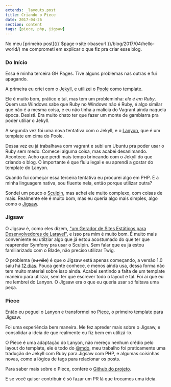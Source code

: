 ```yaml
---
extends: _layouts.post
title: Criando o Piece
date: 2017-04-26
section: content
tags: [piece, php, jigsaw]
---
```


No meu [primeiro post]({{ $page->site->baseurl }}/blog/2017/04/hello-world/) me comprometi em explicar o que fiz pra criar esse blog.

### Do Início

Essa é minha terceira GH Pages. Tive alguns problemas nas outras e fui apagando.

A primeira eu criei com o [Jekyll](https://jekyllrb.com/), e utilizei o [Poole](http://getpoole.com/) como template.

Ele é muito bom, prático e tal, mas tem um probleminha: *ele é em Ruby*. Quem usa Windows sabe que Ruby no Windows não é Ruby, é algo similar que não é a mesma coisa, e eu não tinha a malícia do Vagrant ainda naquela época. Desisti. Era muito chato ter que fazer um monte de gambiarra pra poder utiliar o Jekyll.

A segunda vez foi uma nova tentativa com o Jekyll, e o [Lanyon](http://lanyon.getpoole.com/), que é um template em cima do Poole.

Dessa vez eu já trabalhava com vagrant e subi um Ubuntu pra poder usar o Ruby sem medo. Comecei alguma coisa, mas acabei desanimando. Acontece. Acho que perdi mais tempo brincando com o Jekyll do que criando o blog. O importante é que fluiu legal e eu aprendi a gostar do template do Lanyon.

Quando fui começar essa terceira tentativa eu procurei algo em PHP. É a minha linguagem nativa, sou fluente nela, então porque utilizar outra?

Sondei um pouco o [Sculpin](https://sculpin.io/), mas achei ele muito complexo, com coisas de mais. Realmente ele é muito bom, mas eu queria algo mais simples, algo como o [Jigsaw](http://jigsaw.tighten.co/).

### Jigsaw

O Jigsaw é, como eles dizem, ["um Gerador de Sites Estáticos para Desenvolvedores de Laravel"](https://blog.tighten.co/introducing-jigsaw-a-static-site-generator-for-laravel-developers "a Static Site Generator for Laravel Developers"), e isso pra mim é muito bom. É muito mais conveniente eu utilziar algo que já estou acostumado do que ter que reaprender Symfony pra usar o Sculpin.
Sem falar que eu já estou familiarizado com o Blade, não preciso utilizar Twig.

O problema (~~ou não~~) é que o Jigsaw está apenas começando, a versão 1.0 saiu há [12 dias](https://github.com/tightenco/jigsaw/tree/v1.0.0 "14/04/2017"). Pouca gente conhece, e menos ainda usa, dessa forma não tem muito material sobre isso ainda. Acabei sentindo a falta de um template maneiro para utilizar, sem ter que escrever todo o layout e tal. Foi aí que eu me lembrei do Lanyon. O Jigsaw era o que eu queria usar só faltava uma peça.

### Piece

Então eu peguei o Lanyon e transformei no [Piece](https://maicoqb.github.io/jigsaw-piece/), o primeiro template para Jigsaw.

Foi uma experiência bem maneira. Me fez apreder mais sobre o Jigsaw, e consolidar a ideia de que realmente eu fiz bem em utilizá-lo.

O Piece é uma adaptação do Lanyon, não mereço nenhum crédio pelo layout do template, ele é todo do [@mdo](https://twitter.com/mdo "Mark Otto"), meu trabalho foi praticamente uma tradução de Jekyll com Ruby para Jigsaw com PHP, e algumas coisinhas novas, como a lógica de tags para relacionar os posts.

Para saber mais sobre o Piece, confere o [Github do projeto](https://github.com/maicoqb/jigsaw-piece).

E se você quiser contribuir é só fazar um PR lá que trocamos uma ideia.

